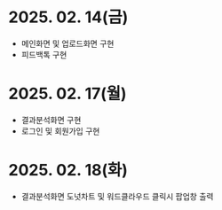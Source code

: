 # 2025. 02. 14(금)
- 메인화면 및 업로드화면 구현
- 피드백톡 구현

# 2025. 02. 17(월)
- 결과분석화면 구현
- 로그인 및 회원가입 구현


# 2025. 02. 18(화)
- 결과분석화면 도넛차트 및 워드클라우드 클릭시 팝업창 출력